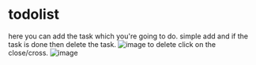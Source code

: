 # todolist
here you can add the task which you're going to do.
simple add and if the task is done then delete the task.
![image](https://github.com/user-attachments/assets/24685f92-bd4b-48fd-ad31-342de780243a)
to delete click on the close/cross.
![image](https://github.com/user-attachments/assets/5a802412-6905-4a74-86f6-470fd4fc444d)
